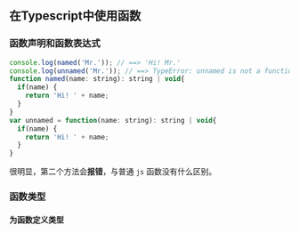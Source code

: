 ## 在Typescript中使用函数

### 函数声明和函数表达式

```js
console.log(named('Mr.')); // ==> 'Hi! Mr.'
console.log(unnamed('Mr.')); // ==> TypeError: unnamed is not a function
function named(name: string): string | void{
  if(name) {
    return 'Hi! ' + name;
  }
}
var unnamed = function(name: string): string | void{
  if(name) {
    return 'Hi! ' + name;
  }
}
```

很明显，第二个方法会**报错**，与普通 `js` 函数没有什么区别。

### 函数类型
#### 为函数定义类型
